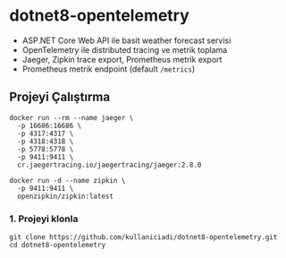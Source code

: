 # dotnet8-opentelemetry

- ASP.NET Core Web API ile basit weather forecast servisi  
- OpenTelemetry ile distributed tracing ve metrik toplama  
- Jaeger, Zipkin trace export, Prometheus metrik export  
- Prometheus metrik endpoint (default `/metrics`)  

## Projeyi Çalıştırma


```
docker run --rm --name jaeger \
  -p 16686:16686 \
  -p 4317:4317 \
  -p 4318:4318 \
  -p 5778:5778 \
  -p 9411:9411 \
  cr.jaegertracing.io/jaegertracing/jaeger:2.8.0

docker run -d --name zipkin \
  -p 9411:9411 \
  openzipkin/zipkin:latest

```
### 1. Projeyi klonla

```
git clone https://github.com/kullaniciadi/dotnet8-opentelemetry.git
cd dotnet8-opentelemetry

